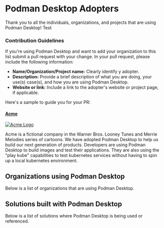 # Podman Desktop Adopters

Thank you to all the individuals, organizations, and projects that are using Podman Desktop! Test

### Contribution Guidelines
If you're using Podman Desktop and want to add your organization to this list submit a pull request with your change. In your pull request, please include the following information:
- **Name/Organization/Project name:** Clearly identify y adopter.
- **Description:** Provide a brief description of what you are doing, your use(s) case(s), and how you are using Podman Desktop.
- **Website or link:** Include a link to the adopter's website or project page, if applicable.

Here's a sample to guide you for your PR:

#### [Acme](https://acme.com/)

[![Acme Logo](https://upload.wikimedia.org/wikipedia/commons/6/6e/Acme-corp.png)](https://acme.com/)

Acme is a fictional company in the Warner Bros. Looney Tunes and Merrie Melodies series of cartoons. We have adopted Podman Desktop to help us build our next generation of products. Developers are using Podman Desktop to build images and test their applications. They are also using the "play kube" capabilities to test kubernetes services without having to spin up a local kubernetes environment.

## Organizations using Podman Desktop

Below is a list of organizations that are using Podman Desktop.


## Solutions built with Podman Desktop

Below is a list of solutions where Podman Desktop is being used or referenced.
